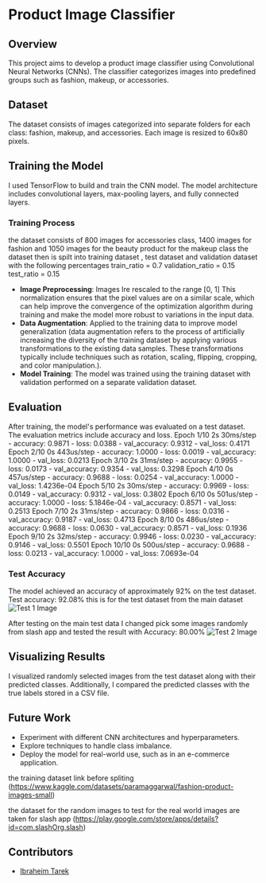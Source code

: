 # Product Image Classifier

## Overview
This project aims to develop a product image classifier using Convolutional Neural Networks (CNNs). The classifier categorizes images into predefined groups such as fashion, makeup, or accessories.

## Dataset
The dataset consists of images categorized into separate folders for each class: fashion, makeup, and accessories. Each image is resized to 60x80 pixels.

## Training the Model
I used TensorFlow to build and train the CNN model. The model architecture includes convolutional layers, max-pooling layers, and fully connected layers.

### Training Process
the dataset consists of 800 images for accessories class, 1400 images for fashion and 1050 images for the beauty product for the makeup class the dataset then is spilt into training dataset , test dataset and validation dataset with the following percentages train_ratio = 0.7 validation_ratio = 0.15 test_ratio = 0.15
- **Image Preprocessing**: Images Ire rescaled to the range [0, 1] This normalization ensures that the pixel values are on a similar scale, which can help improve the convergence of the optimization algorithm during training and make the model more robust to variations in the input data.
- **Data Augmentation**: Applied to the training data to improve model generalization (data augmentation refers to the process of artificially increasing the diversity of the training dataset by applying various transformations to the existing data samples. These transformations typically include techniques such as rotation, scaling, flipping, cropping, and color manipulation.).
- **Model Training**:  The model was trained using the training dataset with validation performed on a separate validation dataset.

## Evaluation
After training, the model's performance was evaluated on a test dataset. The evaluation metrics include accuracy and loss.
Epoch 1/10
 2s 30ms/step - accuracy: 0.9871 - loss: 0.0388 - val_accuracy: 0.9312 - val_loss: 0.4171
Epoch 2/10
 0s 443us/step - accuracy: 1.0000 - loss: 0.0019 - val_accuracy: 1.0000 - val_loss: 0.0213
Epoch 3/10
 2s 31ms/step - accuracy: 0.9955 - loss: 0.0173 - val_accuracy: 0.9354 - val_loss: 0.3298
Epoch 4/10
 0s 457us/step - accuracy: 0.9688 - loss: 0.0254 - val_accuracy: 1.0000 - val_loss: 1.4236e-04
Epoch 5/10
 2s 30ms/step - accuracy: 0.9969 - loss: 0.0149 - val_accuracy: 0.9312 - val_loss: 0.3802
Epoch 6/10
 0s 501us/step - accuracy: 1.0000 - loss: 5.1846e-04 - val_accuracy: 0.8571 - val_loss: 0.2513
Epoch 7/10
 2s 31ms/step - accuracy: 0.9866 - loss: 0.0316 - val_accuracy: 0.9187 - val_loss: 0.4713
Epoch 8/10
 0s 486us/step - accuracy: 0.9688 - loss: 0.0630 - val_accuracy: 0.8571 - val_loss: 0.1936
Epoch 9/10
 2s 32ms/step - accuracy: 0.9946 - loss: 0.0230 - val_accuracy: 0.9146 - val_loss: 0.5501
Epoch 10/10
 0s 500us/step - accuracy: 0.9688 - loss: 0.0213 - val_accuracy: 1.0000 - val_loss: 7.0693e-04

### Test Accuracy
The model achieved an accuracy of approximately 92% on the test dataset.
Test accuracy: 92.08% this is for the test dataset from the main dataset
![Test 1 Image](https://github.com/IbraheimTarek/Image-classifier/blob/main/results/test_1.jpg)

After testing on the main test data I changed pick some images randomly from slash app and tested the result with
Accuracy: 80.00%
![Test 2 Image](https://github.com/IbraheimTarek/Image-classifier/blob/main/results/test_2.jpg)
## Visualizing Results
I visualized randomly selected images from the test dataset along with their predicted classes. Additionally, I compared the predicted classes with the true labels stored in a CSV file.

## Future Work
- Experiment with different CNN architectures and hyperparameters.
- Explore techniques to handle class imbalance.
- Deploy the model for real-world use, such as in an e-commerce application.

the training dataset link before spliting
(https://www.kaggle.com/datasets/paramaggarwal/fashion-product-images-small)

the dataset for the random images to test for the real world images are taken for slash app 
(https://play.google.com/store/apps/details?id=com.slashOrg.slash)
## Contributors
- [Ibraheim Tarek](https://github.com/IbraheimTarek)
